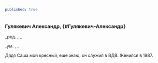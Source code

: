 ```yaml
---
published: true
---
```


### Гулякевич Александр,  {#Гулякевич-Александр}

_род. , _

_ум. , _

Дядя Саша мой кресный, еще знаю, он служил в ВДВ. Женился в 1987.
        
